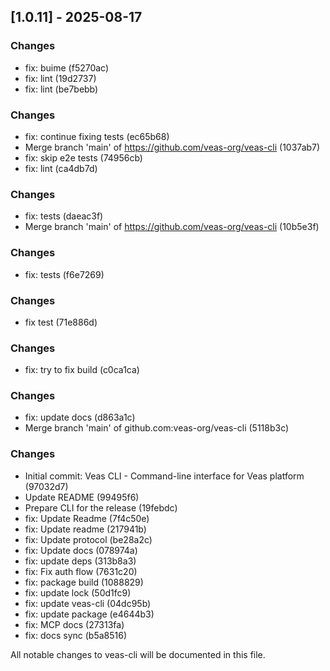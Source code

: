 ## [1.0.11] - 2025-08-17

### Changes

- fix: buime (f5270ac)
- fix: lint (19d2737)
- fix: lint (be7bebb)


### Changes

- fix: continue fixing tests (ec65b68)
- Merge branch 'main' of https://github.com/veas-org/veas-cli (1037ab7)
- fix: skip e2e tests (74956cb)
- fix: lint (ca4db7d)


### Changes

- fix: tests (daeac3f)
- Merge branch 'main' of https://github.com/veas-org/veas-cli (10b5e3f)


### Changes

- fix: tests (f6e7269)


### Changes

- fix test (71e886d)


### Changes

- fix: try to fix build (c0ca1ca)


### Changes

- fix: update docs (d863a1c)
- Merge branch 'main' of github.com:veas-org/veas-cli (5118b3c)


### Changes

- Initial commit: Veas CLI - Command-line interface for Veas platform (97032d7)
- Update README (99495f6)
- Prepare CLI for the release (19febdc)
- fix: Update Readme (7f4c50e)
- fix: Update readme (217941b)
- fix: Update protocol (be28a2c)
- fix: Update docs (078974a)
- fix: update deps (313b8a3)
- fix: Fix auth flow (7631c20)
- fix: package build (1088829)
- fix: update lock (50d1fc9)
- fix: update veas-cli (04dc95b)
- fix: update package (e4644b3)
- fix: MCP docs (27313fa)
- fix: docs sync (b5a8516)


All notable changes to veas-cli will be documented in this file.

